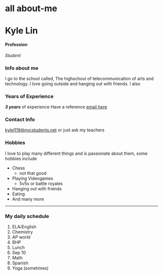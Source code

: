 # all about-me

# Kyle Lin

#### Profession
_Student_

### Info about me
I go to the school called, The highschool of telecommunication of arts and technology. I love going outside and hanging out with friends. I also

### Years of Experience
_**3 years**_ of experience
  Have a reference [email here](https://docs.google.com/document/d/1C5EUMwha2S5mQ9DNEyOtqr_S7OGabronr8rV_6CSNOs/edit)
### Contact Info
kylel119@nycstudents.net or just ask my teachers

### Hobbies
I love to play many different things and is passionate about them, some hobbies include

* Chess
  * not that good
* Playing Videogames
  * 5v5s or battle royales
* Hanging out with friends
* Eating
* And many more

---

### My daily schedule
1. ELA/English
2. Chemistry
3. AP world
4. BHP
5. Lunch
6. Sep 10
7. Math
8. Spanish
9. Yoga (sometimes)

